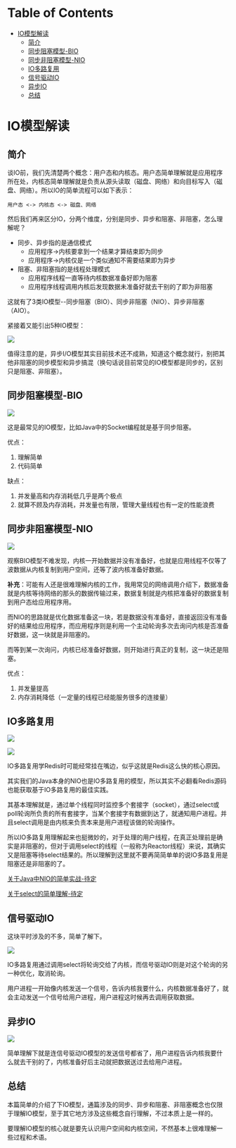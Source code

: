 # Table of Contents

* [IO模型解读](#io模型解读)
    * [简介](#简介)
    * [同步阻塞模型-BIO](#同步阻塞模型-bio)
    * [同步非阻塞模型-NIO](#同步非阻塞模型-nio)
    * [IO多路复用](#io多路复用)
    * [信号驱动IO](#信号驱动io)
    * [异步IO](#异步io)
    * [总结](#总结)


# IO模型解读

## 简介

谈IO前，我们先清楚两个概念：用户态和内核态。用户态简单理解就是应用程序所在处，内核态简单理解就是负责从源头读取（磁盘、网络）和向目标写入（磁盘、网络）。所以IO的简单流程可以如下表示：

```
用户态 <-> 内核态 <-> 磁盘、网络
```

然后我们再来区分IO，分两个维度，分别是同步、异步和阻塞、非阻塞，怎么理解呢？

- 同步、异步指的是通信模式
    - 应用程序->内核要拿到一个结果才算结束即为同步
    - 应用程序->内核仅是一个类似通知不需要结果即为异步
- 阻塞、非阻塞指的是线程处理模式
    - 应用程序线程一直等待内核数据准备好即为阻塞
    - 应用程序线程调用内核后发现数据未准备好就去干别的了即为非阻塞

这就有了3类IO模型--同步阻塞（BIO）、同步非阻塞（NIO）、异步非阻塞（AIO）。

紧接着又能引出5种IO模型：

![](http://img.yelizi.top/ed5f5296-6910-471b-8fe0-ebe887b3a7dd.jpg$xyz)

值得注意的是，异步I/O模型其实目前技术还不成熟，知道这个概念就行，别把其他非阻塞的同步模型和异步搞混（换句话说目前常见的IO模型都是同步的，区别只是阻塞、非阻塞）。


## 同步阻塞模型-BIO

![](http://img.yelizi.top/559561bb-e166-459b-802c-e578eb7f20a3.jpg$xyz)

这是最常见的IO模型，比如Java中的Socket编程就是基于同步阻塞。

优点：

1. 理解简单
2. 代码简单

缺点：

1. 并发量高和内存消耗低几乎是两个极点
2. 就算不顾及内存消耗，并发量也有限，管理大量线程也有一定的性能浪费

## 同步非阻塞模型-NIO

![](http://img.yelizi.top/22cc778e-69f0-44ca-8c2f-14ab26aa9163.jpg$xyz)

观察BIO模型不难发现，内核一开始数据并没有准备好，也就是应用线程不仅等了波数据从内核复制到用户空间，还等了波内核准备好数据。

**补充**：可能有人还是很难理解内核的工作，我用常见的网络调用介绍下，数据准备就是内核等待网络的那头的数据传输过来，数据复制就是内核把准备好的数据复制到用户态给应用程序用。

而NIO的思路就是优化数据准备这一块，若是数据没有准备好，直接返回没有准备好的结果给应用程序，而应用程序则是利用一个主动轮询多次去询问内核是否准备好数据，这一块就是非阻塞的。

而等到某一次询问，内核已经准备好数据，则开始进行真正的复制，这一块还是阻塞。

优点：

1. 并发量提高
2. 内存消耗降低（一定量的线程已经能服务很多的连接量）


## IO多路复用


![](http://img.yelizi.top/31aa2ff3-ebd1-406c-a16c-a615647d95ae.jpg$xyz)


![](http://img.yelizi.top/a790946f-a99c-4a2d-9e6e-556678c11715.jpg$xyz)

IO多路复用学Redis时可能经常挂在嘴边，似乎这就是Redis这么快的核心原因。

其实我们的Java本身的NIO也是IO多路复用的模型，所以其实不必翻看Redis源码也能获取基于IO多路复用的最佳实践。

其基本理解就是，通过单个线程同时监控多个套接字（socket），通过select或poll轮询所负责的所有套接字，当某个套接字有数据到达了，就通知用户进程。并且select调用是由内核来负责本来是用户进程该做的轮询操作。


所以IO多路复用理解起来也挺微妙的，对于处理的用户线程，在真正处理前是确实是非阻塞的，但对于调用select的线程（一般称为Reactor线程）来说，其确实又是阻塞等待select结果的。所以理解到这里就不要再简简单单的说IO多路复用是阻塞还是非阻塞的了。

[关于Java中NIO的简单实战-待定]()

[关于select的简单理解-待定]()


## 信号驱动IO

这块平时涉及的不多，简单了解下。

![](http://img.yelizi.top/89b20902-7b01-4af6-ba6f-fbfd6b7e5c19.jpg$xyz)

IO多路复用通过调用select将轮询交给了内核，而信号驱动IO则是对这个轮询的另一种优化，取消轮询。

用户进程一开始像内核发送一个信号，告诉内核我要什么，内核数据准备好了，就会主动发送一个信号给用户进程，用户进程这时候再去调用获取数据。


## 异步IO

![](http://img.yelizi.top/db999aec-9cb8-460a-a003-2bd5dd284afc.jpg$xyz)

简单理解下就是连信号驱动IO模型的发送信号都省了，用户进程告诉内核我要什么就去干别的了，内核准备好后主动就把数据送过去给用户进程。



## 总结

本篇简单的介绍了下IO模型，通篇涉及的同步、异步和阻塞、非阻塞概念也仅限于理解IO模型，至于其它地方涉及这些概念自行理解，不过本质上是一样的。

要理解IO模型的核心就是要先认识用户空间和内核空间，不然基本上很难理解一些过程和术语。